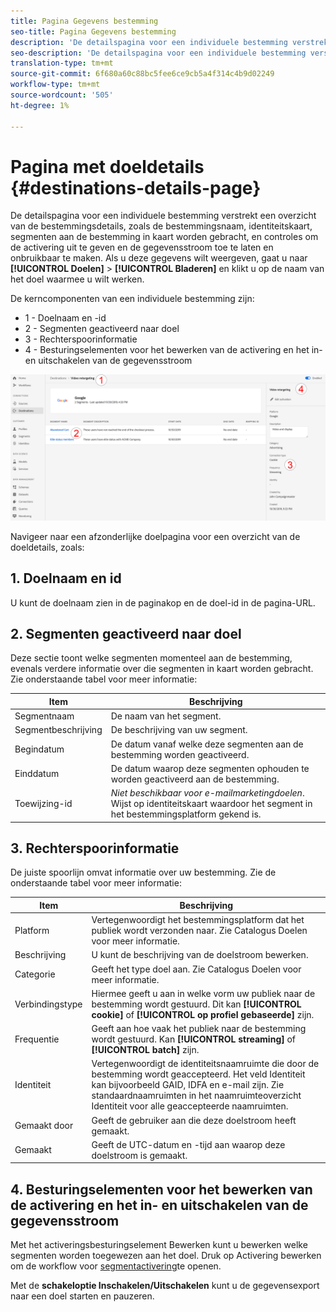 ```yaml
---
title: Pagina Gegevens bestemming
seo-title: Pagina Gegevens bestemming
description: 'De detailspagina voor een individuele bestemming verstrekt een overzicht van de bestemmingsdetails, zoals de bestemmingsnaam, identiteitskaart, segmenten aan de bestemming in kaart worden gebracht, en controles om de activering uit te geven en de gegevensstroom toe te laten en onbruikbaar te maken. '
seo-description: 'De detailspagina voor een individuele bestemming verstrekt een overzicht van de bestemmingsdetails, zoals de bestemmingsnaam, identiteitskaart, segmenten aan de bestemming in kaart worden gebracht, en controles om de activering uit te geven en de gegevensstroom toe te laten en onbruikbaar te maken. '
translation-type: tm+mt
source-git-commit: 6f680a60c88bc5fee6ce9cb5a4f314c4b9d02249
workflow-type: tm+mt
source-wordcount: '505'
ht-degree: 1%

---
```



# Pagina met doeldetails {#destinations-details-page}

De detailspagina voor een individuele bestemming verstrekt een overzicht van de bestemmingsdetails, zoals de bestemmingsnaam, identiteitskaart, segmenten aan de bestemming in kaart worden gebracht, en controles om de activering uit te geven en de gegevensstroom toe te laten en onbruikbaar te maken. Als u deze gegevens wilt weergeven, gaat u naar **[!UICONTROL Doelen]** > **[!UICONTROL Bladeren]** en klikt u op de naam van het doel waarmee u wilt werken.

De kerncomponenten van een individuele bestemming zijn:

* 1 - Doelnaam en -id
* 2 - Segmenten geactiveerd naar doel
* 3 - Rechterspoorinformatie
* 4 - Besturingselementen voor het bewerken van de activering en het in- en uitschakelen van de gegevensstroom

![Doelpagina genummerd](/help/rtcdp/destinations/assets/destination-page-numbered.png)

Navigeer naar een afzonderlijke doelpagina voor een overzicht van de doeldetails, zoals:

## 1. Doelnaam en id

U kunt de doelnaam zien in de paginakop en de doel-id in de pagina-URL.

## 2. Segmenten geactiveerd naar doel

Deze sectie toont welke segmenten momenteel aan de bestemming, evenals verdere informatie over die segmenten in kaart worden gebracht. Zie onderstaande tabel voor meer informatie:

| Item | Beschrijving |
---------|----------|
| Segmentnaam | De naam van het segment. |
| Segmentbeschrijving | De beschrijving van uw segment. |
| Begindatum | De datum vanaf welke deze segmenten aan de bestemming worden geactiveerd. |
| Einddatum | De datum waarop deze segmenten ophouden te worden geactiveerd aan de bestemming. |
| Toewijzing-id | *Niet beschikbaar voor e-mailmarketingdoelen*. Wijst op identiteitskaart waardoor het segment in het bestemmingsplatform gekend is. |

## 3. Rechterspoorinformatie

De juiste spoorlijn omvat informatie over uw bestemming. Zie de onderstaande tabel voor meer informatie:

| Item | Beschrijving |
---------|----------|
| Platform | Vertegenwoordigt het bestemmingsplatform dat het publiek wordt verzonden naar. Zie Catalogus [](/help/rtcdp/destinations/destinations-catalog.md) Doelen voor meer informatie. |
| Beschrijving | U kunt de beschrijving van de doelstroom bewerken. |
| Categorie | Geeft het type doel aan. Zie Catalogus [](/help/rtcdp/destinations/destinations-catalog.md) Doelen voor meer informatie. |
| Verbindingstype | Hiermee geeft u aan in welke vorm uw publiek naar de bestemming wordt gestuurd. Dit kan **[!UICONTROL cookie]** of **[!UICONTROL op profiel gebaseerde]** zijn. |
| Frequentie | Geeft aan hoe vaak het publiek naar de bestemming wordt gestuurd. Kan **[!UICONTROL streaming]** of **[!UICONTROL batch]** zijn. |
| Identiteit | Vertegenwoordigt de identiteitsnaamruimte die door de bestemming wordt geaccepteerd. Het veld Identiteit kan bijvoorbeeld GAID, IDFA en e-mail zijn. Zie standaardnaamruimten in het naamruimteoverzicht [](../../identity-service/namespaces.md)Identiteit voor alle geaccepteerde naamruimten. |
| Gemaakt door | Geeft de gebruiker aan die deze doelstroom heeft gemaakt. |
| Gemaakt | Geeft de UTC-datum en -tijd aan waarop deze doelstroom is gemaakt. |

## 4. Besturingselementen voor het bewerken van de activering en het in- en uitschakelen van de gegevensstroom

Met het activeringsbesturingselement Bewerken kunt u bewerken welke segmenten worden toegewezen aan het doel. Druk op Activering bewerken om de workflow voor [segmentactivering](/help/rtcdp/destinations/activate-destinations.md)te openen.

Met de **schakeloptie Inschakelen/Uitschakelen** kunt u de gegevensexport naar een doel starten en pauzeren.